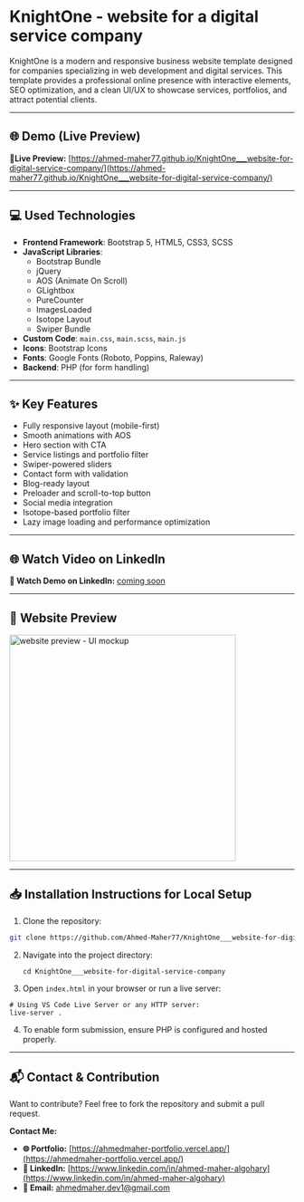 # KnightOne - website for a digital service company
KnightOne is a modern and responsive business website template designed for companies specializing in web development and digital services. This template provides a professional online presence with interactive elements, SEO optimization, and a clean UI/UX to showcase services, portfolios, and attract potential clients.

---

## 🌐 Demo (Live Preview) 

**🔗Live Preview:** [https://ahmed-maher77.github.io/KnightOne___website-for-digital-service-company/](https://ahmed-maher77.github.io/KnightOne___website-for-digital-service-company/)

---

## 💻 Used Technologies

- **Frontend Framework**: Bootstrap 5, HTML5, CSS3, SCSS
- **JavaScript Libraries**:
  - Bootstrap Bundle
  - jQuery
  - AOS (Animate On Scroll)
  - GLightbox
  - PureCounter
  - ImagesLoaded
  - Isotope Layout
  - Swiper Bundle
- **Custom Code**: `main.css`, `main.scss`, `main.js`
- **Icons**: Bootstrap Icons
- **Fonts**: Google Fonts (Roboto, Poppins, Raleway)
- **Backend**: PHP (for form handling)


---

## ✨ Key Features

- Fully responsive layout (mobile-first)
- Smooth animations with AOS
- Hero section with CTA
- Service listings and portfolio filter
- Swiper-powered sliders
- Contact form with validation
- Blog-ready layout
- Preloader and scroll-to-top button
- Social media integration
- Isotope-based portfolio filter
- Lazy image loading and performance optimization

---

## 🌐 Watch Video on LinkedIn

**🎥 Watch Demo on LinkedIn:** [coming soon](https://www.linkedin.com/in/your-linkedin-profile/)

---

## 👀 Website Preview

<a href="https://ahmed-maher77.github.io/KnightOne___website-for-digital-service-company/" title="demo">
  <img src="https://github.com/user-attachments/assets/e57e1b5d-8196-48f7-8e6f-ed8b64ab5f97" alt="website preview - UI mockup" width="400">
</a>

---

## 📥 Installation Instructions for Local Setup

1. Clone the repository:
  ```bash
  git clone https://github.com/Ahmed-Maher77/KnightOne___website-for-digital-service-company.git
  ```
2. Navigate into the project directory:
   ```
   cd KnightOne___website-for-digital-service-company
   ```
3. Open ```index.html``` in your browser or run a live server:
  ```
  # Using VS Code Live Server or any HTTP server:
  live-server .
  ```
4. To enable form submission, ensure PHP is configured and hosted properly.

---

## 📬 Contact & Contribution

Want to contribute? Feel free to fork the repository and submit a pull request.

**Contact Me:**

- **🌐 Portfolio:** [https://ahmedmaher-portfolio.vercel.app/](https://ahmedmaher-portfolio.vercel.app/)
- **💼 LinkedIn:** [https://www.linkedin.com/in/ahmed-maher-algohary](https://www.linkedin.com/in/ahmed-maher-algohary)
- **📧 Email:** [ahmedmaher.dev1@gmail.com](mailto:ahmedmaher.dev1@gmail.com)


